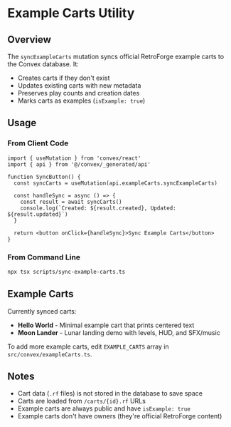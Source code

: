 # Example Carts Utility

## Overview

The `syncExampleCarts` mutation syncs official RetroForge example carts to the Convex database. It:
- Creates carts if they don't exist
- Updates existing carts with new metadata
- Preserves play counts and creation dates
- Marks carts as examples (`isExample: true`)

## Usage

### From Client Code

```tsx
import { useMutation } from 'convex/react'
import { api } from '@/convex/_generated/api'

function SyncButton() {
  const syncCarts = useMutation(api.exampleCarts.syncExampleCarts)
  
  const handleSync = async () => {
    const result = await syncCarts()
    console.log(`Created: ${result.created}, Updated: ${result.updated}`)
  }
  
  return <button onClick={handleSync}>Sync Example Carts</button>
}
```

### From Command Line

```bash
npx tsx scripts/sync-example-carts.ts
```

## Example Carts

Currently synced carts:
- **Hello World** - Minimal example cart that prints centered text
- **Moon Lander** - Lunar landing demo with levels, HUD, and SFX/music

To add more example carts, edit `EXAMPLE_CARTS` array in `src/convex/exampleCarts.ts`.

## Notes

- Cart data (`.rf` files) is not stored in the database to save space
- Carts are loaded from `/carts/{id}.rf` URLs
- Example carts are always public and have `isExample: true`
- Example carts don't have owners (they're official RetroForge content)

